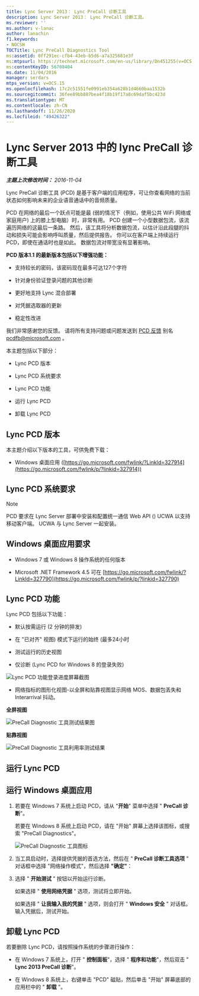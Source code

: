 ```yaml
---
title: Lync Server 2013： Lync PreCall 诊断工具
description: Lync Server 2013： Lync PreCall 诊断工具。
ms.reviewer: ''
ms.author: v-lanac
author: lanachin
f1.keywords:
- NOCSH
TOCTitle: Lync PreCall Diagnostics Tool
ms:assetid: 0ff291ec-cfb4-43eb-b5d6-a7a325681e3f
ms:mtpsurl: https://technet.microsoft.com/en-us/library/Dn451255(v=OCS.15)
ms:contentKeyID: 56708404
ms.date: 11/04/2016
manager: serdars
mtps_version: v=OCS.15
ms.openlocfilehash: 17c2c51551fe0991eb354a628b1d4660baa1532b
ms.sourcegitcommit: 36fee89bb887bea4f18b19f17a8c69daf5bc423d
ms.translationtype: MT
ms.contentlocale: zh-CN
ms.lasthandoff: 11/26/2020
ms.locfileid: "49426322"
---
```

# <a name="lync-precall-diagnostics-tool-in-lync-server-2013"></a>Lync Server 2013 中的 lync PreCall 诊断工具

<div data-xmlns="http://www.w3.org/1999/xhtml">

<div class="topic" data-xmlns="http://www.w3.org/1999/xhtml" data-msxsl="urn:schemas-microsoft-com:xslt" data-cs="https://msdn.microsoft.com/">

<div data-asp="https://msdn2.microsoft.com/asp">



</div>

<div id="mainSection">

<div id="mainBody">

<span> </span>

_**主题上次修改时间：** 2016-11-04_

Lync PreCall 诊断工具 (PCD) 是基于客户端的应用程序，可让你查看网络的当前状态如何影响未来的企业语音通话中的音频质量。

PCD 在网络的最后一个跃点可能是最 (弱的情况下（例如，使用公共 WiFi 网络或家庭用户) 上的膝上型电脑）时，非常有用。 PCD 创建一个小型数据包流，该流遍历网络的这最后一条路。 然后，该工具将分析数据包流，以估计沿此段腿的抖动和损失可能会影响呼叫质量，然后提供报告。 你可以在客户端上持续运行 PCD，即使在通话时也是如此。 数据包流对带宽没有显著影响。

**PCD 版本1.1 的最新版本包括以下增强功能：**

  - 支持较长的密码，该密码现在最多可达127个字符

  - 针对身份验证登录问题的其他诊断

  - 更好地支持 Lync 混合部署

  - 对凭据选取器的更新

  - 稳定性改进

我们非常感谢您的反馈。 请将所有支持问题或问题发送到 [PCD 反馈](mailto:pcdfb@microsoft.com) 别名 <pcdfb@microsoft.com> 。

本主题包括以下部分：

  - Lync PCD 版本

  - Lync PCD 系统要求

  - Lync PCD 功能

  - 运行 Lync PCD

  - 卸载 Lync PCD

<span id="Version"></span>

<div>

## <a name="lync-pcd-versions"></a>Lync PCD 版本

本主题介绍以下版本的工具，可供免费下载：

  - Windows 桌面应用 ([https://go.microsoft.com/fwlink/?LinkId=327914](https://go.microsoft.com/fwlink/p/?linkid=327914)) 

</div>

<span id="Requirements"></span>

<div>

## <a name="lync-pcd-system-requirements"></a>Lync PCD 系统要求

<div>


> [!NOTE]  
> PCD 要求在 Lync Server 部署中安装和配置统一通信 Web API () UCWA 以支持移动客户端。 UCWA 与 Lync Server 一起安装。



</div>

<div>

## <a name="windows-desktop-app-requirements"></a>Windows 桌面应用要求

  - Windows 7 或 Windows 8 操作系统的任何版本

  - Microsoft .NET Framework 4.5 可在 [https://go.microsoft.com/fwlink/?LinkId=327790](https://go.microsoft.com/fwlink/p/?linkid=327790)

</div>

</div>

<span id="features"></span>

<div>

## <a name="lync-pcd-features"></a>Lync PCD 功能

Lync PCD 包括以下功能：

  - 默认按需运行 (2 分钟的猝发) 

  - 在 "已对齐" 视图) 模式下运行的始终 (最多24小时

  - 测试运行的历史视图

  - 仅诊断 (Lync PCD for Windows 8 的登录失败) 

![Lync PCD 功能登录进度屏幕截图](images/Dn451255.7e0eb891-1481-47ae-8d63-164468f69c96(OCS.15).png "Lync PCD 功能登录进度屏幕截图")

  - 网络指标的图形化视图-以全屏和贴靠视图显示网络 MOS、数据包丢失和 Interarrival 抖动。

**全屏视图**

![PreCall Diagnostic 工具测试结果图](images/Dn451255.5d01fd94-9e59-4823-96c7-7a1c83dd7d31(OCS.15).png "PreCall Diagnostic 工具测试结果图")

**贴靠视图**

![PreCall Diagnostic 工具利用率测试结果](images/Dn451255.30501ba7-22d1-4db1-9297-56cf7dc6721c(OCS.15).png "PreCall Diagnostic 工具利用率测试结果")

</div>

<span id="running"></span>

<div>

## <a name="running-lync-pcd"></a>运行 Lync PCD

<div>

## <a name="running-windows-desktop-app"></a>运行 Windows 桌面应用

1.  若要在 Windows 7 系统上启动 PCD，请从 "**开始**" 菜单中选择 " **PreCall 诊断**"。
    
    若要在 Windows 8 系统上启动 PCD，请在 "开始" 屏幕上选择该图标，或搜索 "PreCall Diagnostics"。
    
    ![PreCall Diagnostic 工具图标](images/Dn451255.c9800fde-54f6-4efe-bb35-1a38064ec380(OCS.15).png "PreCall Diagnostic 工具图标")

2.  当工具启动时，选择提供凭据的首选方法，然后在 " **PreCall 诊断工具选项** " 对话框中选择 "网络操作模式"，然后选择 **"确定"**：

3.  选择 " **开始测试** " 按钮以开始运行诊断。
    
    如果选择 " **使用网络凭据** " 选项，测试将立即开始。
    
    如果选择 " **让我输入我的凭据** " 选项，则会打开 " **Windows 安全** " 对话框。 输入凭据后，测试开始。

</div>

</div>

<span id="uninstall"></span>

<div>

## <a name="uninstalling-lync-pcd"></a>卸载 Lync PCD

若要删除 Lync PCD，请按照操作系统的步骤进行操作：

  - 在 Windows 7 系统上，打开 " **控制面板**"，选择 " **程序和功能**"，然后双击 " **Lync 2013 PreCall 诊断**"。

  - 在 Windows 8 系统上，右键单击 "PCD" 磁贴，然后单击 "开始" 屏幕底部的应用栏中的 " **卸载** "。

</div>

</div>

<span> </span>

</div>

</div>

</div>


